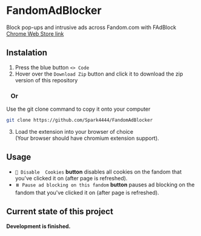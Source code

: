 # FandomAdBlocker
Block pop-ups and intrusive ads across Fandom.com with FAdBlock
<br>
[Chrome Web Store link](https://chromewebstore.google.com/detail/fadblock-%E2%80%94-block-ads-acro/lmbjbgfkcnbgkmolfnhhblgnhkmjkead)

## Instalation

1. Press the blue button `<> Code`
2. Hover over the `Download Zip` button and click it to download the zip version of this repository

### &nbsp;&nbsp;&nbsp;Or

Use the git clone command to copy it onto your computer
```bash
git clone https://github.com/Spark4444/FandomAdBlocker
```
3. Load the extension into your browser of choice 
<br>(Your browser should have chromium extension support).

## Usage

* `🍪 Disable  Cookies` **button** disables all cookies on the fandom that you've clicked it on (after page is refreshed).
* `⏸️ Pause ad blocking on this fandom` **button** pauses ad blocking on the fandom that you've clicked it on (after page is refreshed).


## Current state of this project
**Development is finished.**

